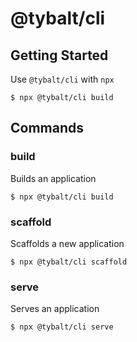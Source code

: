 # @tybalt/cli

## Getting Started

Use `@tybalt/cli` with `npx`

```shell
$ npx @tybalt/cli build
```

## Commands

### build

Builds an application

```shell
$ npx @tybalt/cli build
```

### scaffold

Scaffolds a new application

```shell
$ npx @tybalt/cli scaffold
```

### serve

Serves an application

```shell
$ npx @tybalt/cli serve
```
